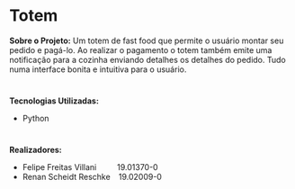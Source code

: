 # Totem 

**Sobre o Projeto:**
Um totem de fast food que permite o usuário montar seu pedido e pagá-lo. Ao realizar o pagamento o totem também emite uma notificação para a cozinha enviando detalhes os detalhes do pedido. Tudo numa interface bonita e intuitiva para o usuário.
#
**Tecnologias Utilizadas:**
- Python
#
**Realizadores:**
- Felipe Freitas Villani &ensp;&ensp;&ensp;&nbsp;&nbsp; 19.01370-0
- Renan Scheidt Reschke  &ensp; 19.02009-0
